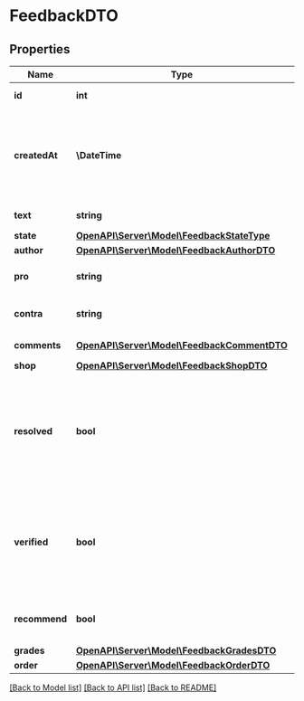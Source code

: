 # FeedbackDTO

## Properties
Name | Type | Description | Notes
------------ | ------------- | ------------- | -------------
**id** | **int** | Идентификатор отзыва. | [optional] 
**createdAt** | **\DateTime** | Дата и время создания отзыва.  Формат даты: ISO 8601 со смещением относительно UTC. Например, &#x60;2017-11-21T00:00:00+03:00&#x60;. | [optional] 
**text** | **string** | Комментарий автора отзыва. | [optional] 
**state** | [**OpenAPI\Server\Model\FeedbackStateType**](FeedbackStateType.md) |  | [optional] 
**author** | [**OpenAPI\Server\Model\FeedbackAuthorDTO**](FeedbackAuthorDTO.md) |  | [optional] 
**pro** | **string** | Достоинства магазина, описанные в отзыве. | [optional] 
**contra** | **string** | Недостатки магазина, описанные в отзыве. | [optional] 
**comments** | [**OpenAPI\Server\Model\FeedbackCommentDTO**](FeedbackCommentDTO.md) | Переписка автора отзыва с магазином. | 
**shop** | [**OpenAPI\Server\Model\FeedbackShopDTO**](FeedbackShopDTO.md) |  | [optional] 
**resolved** | **bool** | Решена ли проблема автора отзыва:  * &#x60;true&#x60; — да. * &#x60;false&#x60; — нет.  Если проблема решена, около отзыва на странице магазина появляется соответствующая надпись. | [optional] 
**verified** | **bool** | {% note warning \&quot;\&quot; %}  Этот параметр устарел. Не используйте его.  {% endnote %}  Является ли отзыв рекомендованным:  * &#x60;true&#x60; — да. * &#x60;false&#x60; — нет. | [optional] 
**recommend** | **bool** | Купил бы автор отзыва в магазине снова:  * &#x60;true&#x60; — да. * &#x60;false&#x60; — нет. | [optional] 
**grades** | [**OpenAPI\Server\Model\FeedbackGradesDTO**](FeedbackGradesDTO.md) |  | [optional] 
**order** | [**OpenAPI\Server\Model\FeedbackOrderDTO**](FeedbackOrderDTO.md) |  | [optional] 

[[Back to Model list]](../README.md#documentation-for-models) [[Back to API list]](../README.md#documentation-for-api-endpoints) [[Back to README]](../README.md)


